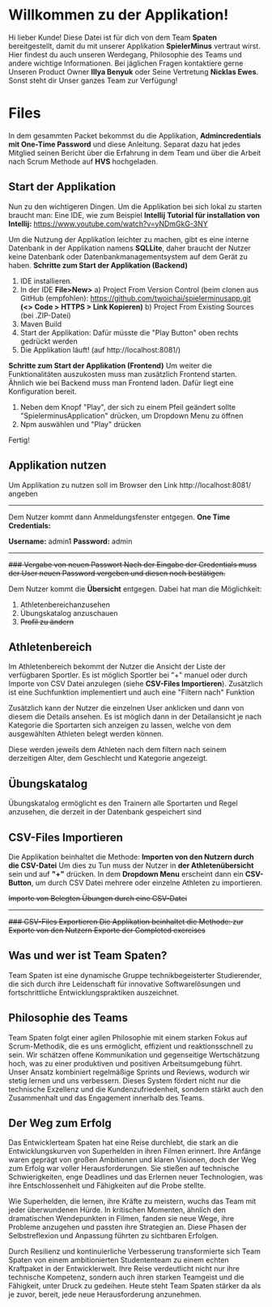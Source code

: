 # Willkommen zu der Applikation!

Hi lieber Kunde!  Diese Datei ist für dich von dem Team **Spaten** bereitgestellt, damit du mit unserer Applikation **SpielerMinus** vertraut wirst. Hier findest du auch unseren Werdegang, Philosophie des Teams und andere wichtige Informationen. Bei jäglichen Fragen kontaktiere gerne Unseren Product Owner **Illya Benyuk** oder Seine Vertretung **Nicklas Ewes**. Sonst steht dir Unser ganzes Team zur Verfügung! 

# Files

In dem gesammten Packet bekommst du die Applikation, **Admincredentials mit One-Time Password** und diese Anleitung. Separat dazu hat jedes Mitglied seinen Bericht über die Erfahrung in dem Team und über die Arbeit nach Scrum Methode auf **HVS** hochgeladen.
## Start der Applikation

Nun zu den wichtigeren Dingen. Um die Applikation bei sich lokal zu starten braucht man:
Eine IDE, wie zum Beispiel **Intellij**
**Tutorial für installation von Intellij:** https://www.youtube.com/watch?v=yNDmGkG-3NY

Um die Nutzung der Applikation leichter zu machen, gibt es eine interne Datenbank in der Applikation namens **SQLLite**, daher braucht der Nutzer keine Datenbank oder Datenbankmanagementsystem auf dem Gerät zu haben.
**Schritte zum Start der Applikation (Backend)**
1. IDE installieren.
2. In der IDE **File>New>**
	a) Project From Version Control (beim clonen aus GitHub (empfohlen): https://github.com/twoichai/spielerminusapp.git
	**(<> Code > HTTPS > Link Kopieren)**
	b) Project From Existing Sources (bei .ZIP-Datei)
3. Maven Build
4. Start der Applikation: Dafür müsste die "Play Button" oben rechts gedrückt werden
5. Die Applikation läuft! (auf http://localhost:8081/)

**Schritte zum Start der Applikation (Frontend)**
Um weiter die Funktionalitäten auszukosten muss man zusätzlich Frontend starten.
Ähnlich wie bei Backend muss man Frontend laden. Dafür liegt eine Konfiguration bereit.
1.  Neben dem Knopf "Play", der sich zu einem Pfeil geändert sollte "SpielerminusApplication" drücken, um Dropdown Menu zu öffnen
7. Npm auswählen und "Play" drücken

Fertig!
## Applikation nutzen
Um Applikation zu nutzen soll im Browser den Link http://localhost:8081/ angeben

---
Dem Nutzer kommt dann Anmeldungsfenster entgegen.
**One Time Credentials:**

**Username:** admin1
**Password:** admin

---
~~### Vergabe von neuen Passwort
Nach der Eingabe der Credentials muss der User neuen Password vergeben und diesen noch bestätigen.~~

Dem Nutzer kommt die **Übersicht** entgegen. Dabei hat man die Möglichkeit:
1. Athletenbereichanzusehen
2. Übungskatalog anzuschauen
3. ~~Profil zu ändern~~

## Athletenbereich
Im Athletenbereich bekommt der Nutzer die Ansicht der Liste der verfügbaren Sportler.
Es ist möglich Sportler bei "+" manuel oder durch Importe von CSV Datei anzulegen (siehe **CSV-Files Importieren**).
Zusätzlich ist eine Suchfunktion implementiert und auch eine "Filtern nach" Funktion

Zusätzlich kann der Nutzer die einzelnen User anklicken und dann von diesem die Details ansehen. 
Es ist möglich dann in der Detailansicht je nach Kategorie die Sportarten sich anzeigen zu lassen, welche von dem ausgewählten Athleten belegt werden können.

Diese werden jeweils dem Athleten nach dem filtern nach seinem derzeitigen Alter, dem Geschlecht und Kategorie angezeigt.

## Übungskatalog
Übungskatalog ermöglicht es den Trainern alle Sportarten und Regel anzusehen, die derzeit in der Datenbank gespeichert sind

## CSV-Files Importieren

Die Applikation beinhaltet die Methode:
**Importen von den Nutzern durch die CSV-Datei**
Um dies zu Tun muss der Nutzer in **der Athletenübersicht** sein und auf **"+"** drücken. In dem **Dropdown Menu** erscheint dann ein **CSV-Button**, um durch CSV Datei mehrere oder einzelne Athleten zu importieren.

~~Importe von Belegten Übungen durch eine CSV-Datei~~

---

~~### CSV-Files Exportieren
Die Applikation beinhaltet die Methode:
zur Exporte von den Nutzern
Exporte der Completed exercises~~
## Was und wer ist Team Spaten?
Team Spaten ist eine dynamische Gruppe technikbegeisterter Studierender, die sich durch ihre Leidenschaft für innovative Softwarelösungen und fortschrittliche Entwicklungspraktiken auszeichnet. 

## Philosophie des Teams

Team Spaten folgt einer agilen Philosophie mit einem starken Fokus auf Scrum-Methodik, die es uns ermöglicht, effizient und reaktionsschnell zu sein. Wir schätzen offene Kommunikation und gegenseitige Wertschätzung hoch, was zu einer produktiven und positiven Arbeitsumgebung führt. Unser Ansatz kombiniert regelmäßige Sprints und Reviews, wodurch wir stetig lernen und uns verbessern. Dieses System fördert nicht nur die technische Exzellenz und die Kundenzufriedenheit, sondern stärkt auch den Zusammenhalt und das Engagement innerhalb des Teams.

## Der Weg zum Erfolg

Das Entwicklerteam Spaten hat eine Reise durchlebt, die stark an die Entwicklungskurven von Superhelden in ihren Filmen erinnert. Ihre Anfänge waren geprägt von großen Ambitionen und klaren Visionen, doch der Weg zum Erfolg war voller Herausforderungen. Sie stießen auf technische Schwierigkeiten, enge Deadlines und das Erlernen neuer Technologien, was ihre Entschlossenheit und Fähigkeiten auf die Probe stellte.

Wie Superhelden, die lernen, ihre Kräfte zu meistern, wuchs das Team mit jeder überwundenen Hürde. In kritischen Momenten, ähnlich den dramatischen Wendepunkten in Filmen, fanden sie neue Wege, ihre Probleme anzugehen und passten ihre Strategien an. Diese Phasen der Selbstreflexion und Anpassung führten zu sichtbaren Erfolgen.

Durch Resilienz und kontinuierliche Verbesserung transformierte sich Team Spaten von einem ambitionierten Studententeam zu einem echten Kraftpaket in der Entwicklerwelt. Ihre Reise verdeutlicht nicht nur ihre technische Kompetenz, sondern auch ihren starken Teamgeist und die Fähigkeit, unter Druck zu gedeihen. Heute steht Team Spaten stärker da als je zuvor, bereit, jede neue Herausforderung anzunehmen.
